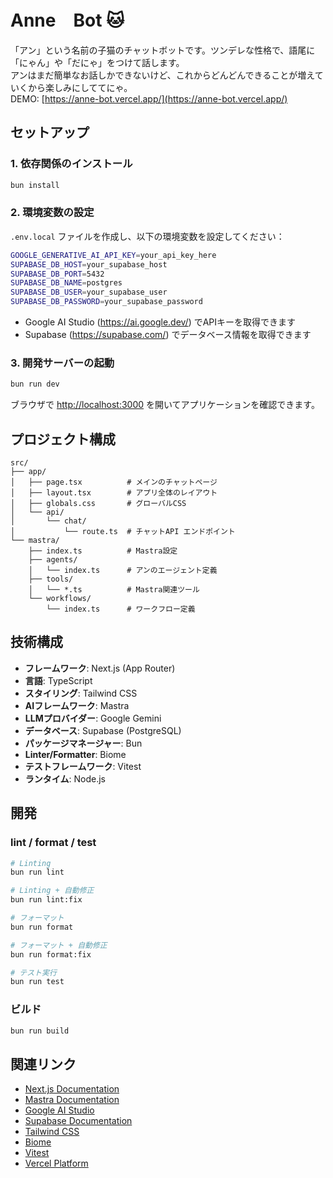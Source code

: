 # Anne　Bot 🐱

「アン」という名前の子猫のチャットボットです。ツンデレな性格で、語尾に「にゃん」や「だにゃ」をつけて話します。  
アンはまだ簡単なお話しかできないけど、これからどんどんできることが増えていくから楽しみにしててにゃ。  
DEMO: [https://anne-bot.vercel.app/](https://anne-bot.vercel.app/)

## セットアップ

### 1. 依存関係のインストール

```bash
bun install
```

### 2. 環境変数の設定

`.env.local` ファイルを作成し、以下の環境変数を設定してください：

```bash
GOOGLE_GENERATIVE_AI_API_KEY=your_api_key_here
SUPABASE_DB_HOST=your_supabase_host
SUPABASE_DB_PORT=5432
SUPABASE_DB_NAME=postgres
SUPABASE_DB_USER=your_supabase_user
SUPABASE_DB_PASSWORD=your_supabase_password
```

- Google AI Studio (https://ai.google.dev/) でAPIキーを取得できます
- Supabase (https://supabase.com/) でデータベース情報を取得できます

### 3. 開発サーバーの起動

```bash
bun run dev
```

ブラウザで [http://localhost:3000](http://localhost:3000) を開いてアプリケーションを確認できます。

## プロジェクト構成

```text
src/
├── app/
│   ├── page.tsx          # メインのチャットページ
│   ├── layout.tsx        # アプリ全体のレイアウト
│   ├── globals.css       # グローバルCSS
│   └── api/
│       └── chat/
│           └── route.ts  # チャットAPI エンドポイント
└── mastra/
    ├── index.ts          # Mastra設定
    ├── agents/
    │   └── index.ts      # アンのエージェント定義
    ├── tools/
    │   └── *.ts          # Mastra関連ツール
    └── workflows/
        └── index.ts      # ワークフロー定義
```

## 技術構成

- **フレームワーク**: Next.js (App Router)
- **言語**: TypeScript
- **スタイリング**: Tailwind CSS
- **AIフレームワーク**: Mastra
- **LLMプロバイダー**: Google Gemini
- **データベース**: Supabase (PostgreSQL)
- **パッケージマネージャー**: Bun
- **Linter/Formatter**: Biome
- **テストフレームワーク**: Vitest
- **ランタイム**: Node.js

## 開発

### lint / format / test

```bash
# Linting
bun run lint

# Linting + 自動修正
bun run lint:fix

# フォーマット
bun run format

# フォーマット + 自動修正
bun run format:fix

# テスト実行
bun run test
```

### ビルド

```bash
bun run build
```

## 関連リンク

- [Next.js Documentation](https://nextjs.org/docs)
- [Mastra Documentation](https://mastra.ai/docs)
- [Google AI Studio](https://ai.google.dev/)
- [Supabase Documentation](https://supabase.com/docs)
- [Tailwind CSS](https://tailwindcss.com/)
- [Biome](https://biomejs.dev/)
- [Vitest](https://vitest.dev/)
- [Vercel Platform](https://vercel.com)
